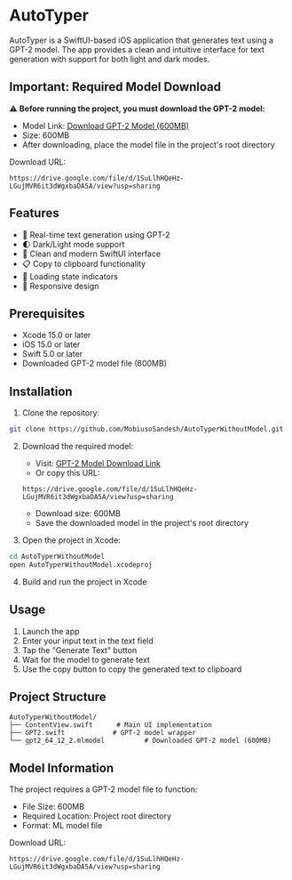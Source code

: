 # AutoTyper

AutoTyper is a SwiftUI-based iOS application that generates text using a GPT-2 model. The app provides a clean and intuitive interface for text generation with support for both light and dark modes.

## Important: Required Model Download

⚠️ **Before running the project, you must download the GPT-2 model:**
- Model Link: [Download GPT-2 Model (600MB)](https://drive.google.com/file/d/1SuLlhHQeHz-LGujMVR6it3dWgxbaDA5A/view?usp=sharing)
- Size: 600MB
- After downloading, place the model file in the project's root directory

Download URL:
```
https://drive.google.com/file/d/1SuLlhHQeHz-LGujMVR6it3dWgxbaDA5A/view?usp=sharing
```

## Features

- 🎯 Real-time text generation using GPT-2
- 🌓 Dark/Light mode support
- 📱 Clean and modern SwiftUI interface
- 📋 Copy to clipboard functionality
- 🔄 Loading state indicators
- 📱 Responsive design

## Prerequisites

- Xcode 15.0 or later
- iOS 15.0 or later
- Swift 5.0 or later
- Downloaded GPT-2 model file (600MB)

## Installation

1. Clone the repository:
```bash
git clone https://github.com/MobiusoSandesh/AutoTyperWithoutModel.git
```

2. Download the required model:
   - Visit: [GPT-2 Model Download Link](https://drive.google.com/file/d/1SuLlhHQeHz-LGujMVR6it3dWgxbaDA5A/view?usp=sharing)
   - Or copy this URL:
   ```
   https://drive.google.com/file/d/1SuLlhHQeHz-LGujMVR6it3dWgxbaDA5A/view?usp=sharing
   ```
   - Download size: 600MB
   - Save the downloaded model in the project's root directory

3. Open the project in Xcode:
```bash
cd AutoTyperWithoutModel
open AutoTyperWithoutModel.xcodeproj
```

4. Build and run the project in Xcode

## Usage

1. Launch the app
2. Enter your input text in the text field
3. Tap the "Generate Text" button
4. Wait for the model to generate text
5. Use the copy button to copy the generated text to clipboard

## Project Structure

```
AutoTyperWithoutModel/
├── ContentView.swift      # Main UI implementation
├── GPT2.swift            # GPT-2 model wrapper
└── gpt2_64_12_2.mlmodel          # Downloaded GPT-2 model (600MB)
```

## Model Information
The project requires a GPT-2 model file to function:
- File Size: 600MB
- Required Location: Project root directory
- Format: ML model file

Download URL:
```
https://drive.google.com/file/d/1SuLlhHQeHz-LGujMVR6it3dWgxbaDA5A/view?usp=sharing
```
